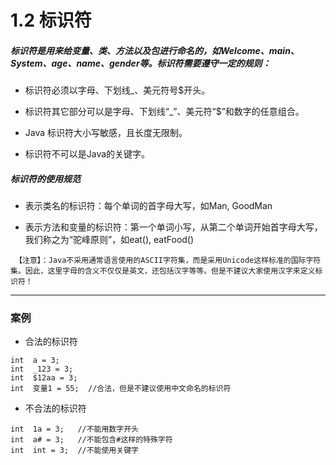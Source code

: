 # 1.2 标识符

##### 标识符是用来给变量、类、方法以及包进行命名的，如Welcome、main、System、age、name、gender等。标识符需要遵守一定的规则：

* 标识符必须以字母、下划线_、美元符号$开头。  

* 标识符其它部分可以是字母、下划线“_”、美元符“$”和数字的任意组合。

* Java 标识符大小写敏感，且长度无限制。

* 标识符不可以是Java的关键字。



##### 标识符的使用规范

* 表示类名的标识符：每个单词的首字母大写，如Man, GoodMan

* 表示方法和变量的标识符：第一个单词小写，从第二个单词开始首字母大写，我们称之为“驼峰原则”，如eat(), eatFood()

```
 【注意】：Java不采用通常语言使用的ASCII字符集，而是采用Unicode这样标准的国际字符集。因此，这里字母的含义不仅仅是英文，还包括汉字等等。但是不建议大家使用汉字来定义标识符！
```

---

### 案例

* 合法的标识符

``` 
int  a = 3;
int  _123 = 3;
int  $12aa = 3;
int  变量1 = 55;  //合法，但是不建议使用中文命名的标识符
```

* 不合法的标识符

``` 
int  1a = 3;   //不能用数字开头
int  a# = 3;   //不能包含#这样的特殊字符
int  int = 3;  //不能使用关键字
```
